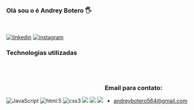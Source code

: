 ### Olá sou o é Andrey Botero 🖐
<br/>

[![linkedin](https://img.shields.io/badge/LinkedIn-0077B5?style=for-the-badge&logo=linkedin&logoColor=white)](https://www.linkedin.com/in/andrey-botero-7a5a98264/)
[![instagram](https://img.shields.io/badge/Instagram-E4405F?style=for-the-badge&logo=instagram&logoColor=white)](https://www.instagram.com/eu__53/)

### Technologias utilizadas 

<div style="display: inline-block"><br/>

<img aling="center" alt="JavaScript" src="https://img.shields.io/badge/JavaScript-F7DF1E?style=for-the-badge&logo=javascript&logoColor=black">
<img aling="center" alt="html:5" src="https://img.shields.io/badge/HTML5-E34F26?style=for-the-badge&logo=html5&logoColor=black">
<img aling="center" alt="css3" src="https://img.shields.io/badge/CSS3-1572B6?style=for-the-badge&logo=css3&logoColor=black">
<img aling="center" alt"next.js" src="https://img.shields.io/badge/Next-black?style=for-the-badge&logo=next.js&logoColor=white">
<img aling="center" alt"next.js" src="https://img.shields.io/badge/node.js-6DA55F?style=for-the-badge&logo=node.js&logoColor=white">
<img aling="center" alt"next.js" src="https://img.shields.io/badge/react-%2320232a.svg?style=for-the-badge&logo=react&logoColor=%2361DAFB">



<div style="display: inline-block"><br/>

### Email para contato:

- andreybotero564@gmail.com
